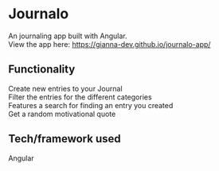 # Journalo

An journaling app built with Angular.  
View the app here: https://gianna-dev.github.io/journalo-app/

## Functionality 

Create new entries to your Journal  
Filter the entries for the different categories  
Features a search for finding an entry you created  
Get a random motivational quote  

## Tech/framework used

Angular
